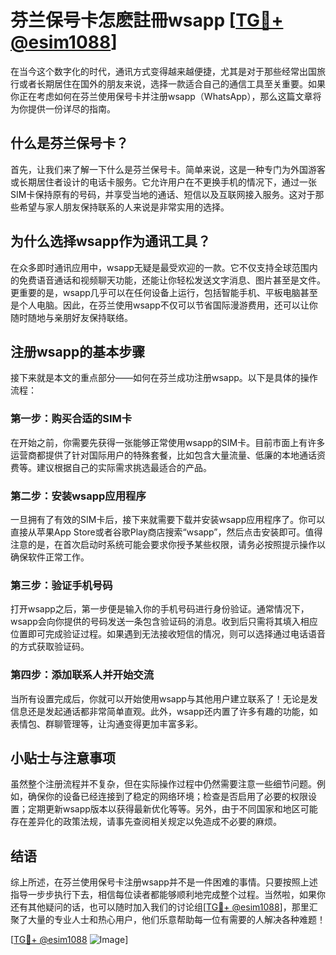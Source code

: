 # 芬兰保号卡怎麽註冊wsapp [[TG💪+ @esim1088](https://t.me/s/esim1088)]

在当今这个数字化的时代，通讯方式变得越来越便捷，尤其是对于那些经常出国旅行或者长期居住在国外的朋友来说，选择一款适合自己的通信工具至关重要。如果你正在考虑如何在芬兰使用保号卡并注册wsapp（WhatsApp），那么这篇文章将为你提供一份详尽的指南。

## 什么是芬兰保号卡？

首先，让我们来了解一下什么是芬兰保号卡。简单来说，这是一种专门为外国游客或长期居住者设计的电话卡服务。它允许用户在不更换手机的情况下，通过一张SIM卡保持原有的号码，并享受当地的通话、短信以及互联网接入服务。这对于那些希望与家人朋友保持联系的人来说是非常实用的选择。

## 为什么选择wsapp作为通讯工具？

在众多即时通讯应用中，wsapp无疑是最受欢迎的一款。它不仅支持全球范围内的免费语音通话和视频聊天功能，还能让你轻松发送文字消息、图片甚至是文件。更重要的是，wsapp几乎可以在任何设备上运行，包括智能手机、平板电脑甚至是个人电脑。因此，在芬兰使用wsapp不仅可以节省国际漫游费用，还可以让你随时随地与亲朋好友保持联络。

## 注册wsapp的基本步骤

接下来就是本文的重点部分——如何在芬兰成功注册wsapp。以下是具体的操作流程：

### 第一步：购买合适的SIM卡

在开始之前，你需要先获得一张能够正常使用wsapp的SIM卡。目前市面上有许多运营商都提供了针对国际用户的特殊套餐，比如包含大量流量、低廉的本地通话资费等。建议根据自己的实际需求挑选最适合的产品。

### 第二步：安装wsapp应用程序

一旦拥有了有效的SIM卡后，接下来就需要下载并安装wsapp应用程序了。你可以直接从苹果App Store或者谷歌Play商店搜索“wsapp”，然后点击安装即可。值得注意的是，在首次启动时系统可能会要求你授予某些权限，请务必按照提示操作以确保软件正常工作。

### 第三步：验证手机号码

打开wsapp之后，第一步便是输入你的手机号码进行身份验证。通常情况下，wsapp会向你提供的号码发送一条包含验证码的消息。收到后只需将其填入相应位置即可完成验证过程。如果遇到无法接收短信的情况，则可以选择通过电话语音的方式获取验证码。

### 第四步：添加联系人并开始交流

当所有设置完成后，你就可以开始使用wsapp与其他用户建立联系了！无论是发信息还是发起通话都非常简单直观。此外，wsapp还内置了许多有趣的功能，如表情包、群聊管理等，让沟通变得更加丰富多彩。

## 小贴士与注意事项

虽然整个注册流程并不复杂，但在实际操作过程中仍然需要注意一些细节问题。例如，确保你的设备已经连接到了稳定的网络环境；检查是否启用了必要的权限设置；定期更新wsapp版本以获得最新优化等等。另外，由于不同国家和地区可能存在差异化的政策法规，请事先查阅相关规定以免造成不必要的麻烦。

## 结语

综上所述，在芬兰使用保号卡注册wsapp并不是一件困难的事情。只要按照上述指导一步步执行下去，相信每位读者都能够顺利地完成整个过程。当然啦，如果你还有其他疑问的话，也可以随时加入我们的讨论组[[TG💪+ @esim1088](https://t.me/s/esim1088)]，那里汇聚了大量的专业人士和热心用户，他们乐意帮助每一位有需要的人解决各种难题！

[[TG💪+ @esim1088](https://t.me/s/esim1088) ![Image](https://i.postimg.cc/4NQfJmqS/Snipaste-2025-05-13-00-14-12.png)]